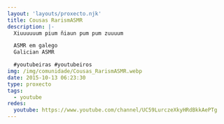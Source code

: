 ```yaml
---
layout: 'layouts/proxecto.njk'
title: Cousas RarismASMR
description: |-
  Xiuuuuuum pium ñiaun pum pum zuuuum

  ASMR em galego
  Galician ASMR

  #youtubeiras #youtubeiros
img: /img/comunidade/Cousas_RarismASMR.webp
date: 2015-10-13 06:23:30
type: proxecto
tags:
  - youtube
redes:
  youtube: https://www.youtube.com/channel/UC59LurczeXkyHRdBkkAePTg
---
```

